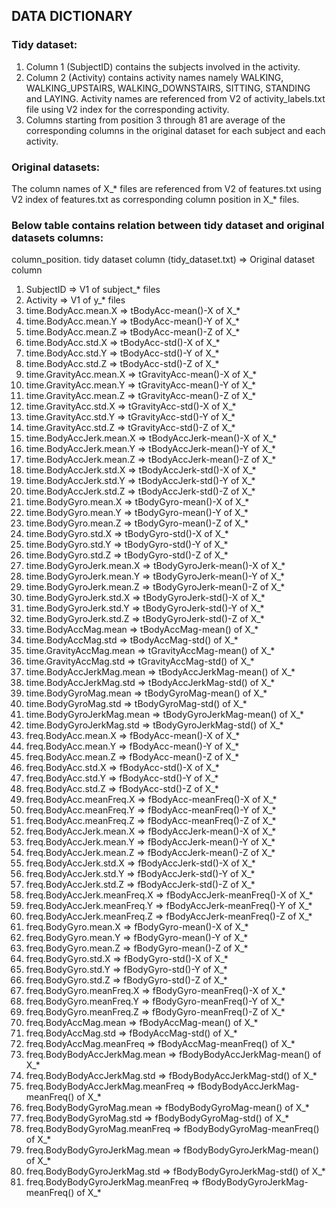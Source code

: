 ## DATA DICTIONARY

### Tidy dataset: 

1.	Column 1 (SubjectID) contains the subjects involved in the activity.
2.	Column 2 (Activity) contains activity names namely WALKING, WALKING_UPSTAIRS, WALKING_DOWNSTAIRS, SITTING, STANDING and LAYING. Activity names are referenced from V2 of activity_labels.txt file using V2 index for the corresponding activity. 
3.	Columns starting from position 3 through 81 are average of the corresponding columns in the original dataset for each subject and each activity.

### Original datasets: 

The column names of X_* files are referenced from V2 of features.txt using V2 index of features.txt as corresponding column position in X_* files.


### Below table contains relation between tidy dataset and original datasets columns:

column_position. tidy dataset column (tidy_dataset.txt) => Original dataset column

1.	SubjectID =>	        V1 of subject_* files
2.	Activity  =>	        V1 of y_* files 
3.	time.BodyAcc.mean.X =>	tBodyAcc-mean()-X of X_*
4.	time.BodyAcc.mean.Y =>	tBodyAcc-mean()-Y of X_*
5.	time.BodyAcc.mean.Z =>	tBodyAcc-mean()-Z of X_*
6.	time.BodyAcc.std.X =>	tBodyAcc-std()-X of X_*
7.	time.BodyAcc.std.Y =>	tBodyAcc-std()-Y of X_*
8.	time.BodyAcc.std.Z =>	tBodyAcc-std()-Z of X_*
9.	time.GravityAcc.mean.X =>	tGravityAcc-mean()-X of X_*
10.	time.GravityAcc.mean.Y =>	tGravityAcc-mean()-Y of X_*
11.	time.GravityAcc.mean.Z =>	tGravityAcc-mean()-Z of X_*
12.	time.GravityAcc.std.X =>	tGravityAcc-std()-X of X_*
13.	time.GravityAcc.std.Y =>	tGravityAcc-std()-Y of X_*
14.	time.GravityAcc.std.Z =>	tGravityAcc-std()-Z of X_*
15.	time.BodyAccJerk.mean.X	=> tBodyAccJerk-mean()-X of X_*
16.	time.BodyAccJerk.mean.Y	=> tBodyAccJerk-mean()-Y of X_*
17.	time.BodyAccJerk.mean.Z	=> tBodyAccJerk-mean()-Z of X_*
18.	time.BodyAccJerk.std.X => tBodyAccJerk-std()-X of X_*
19.	time.BodyAccJerk.std.Y =>	tBodyAccJerk-std()-Y of X_*
20.	time.BodyAccJerk.std.Z =>	tBodyAccJerk-std()-Z of X_*
21.	time.BodyGyro.mean.X =>	tBodyGyro-mean()-X of X_*
22.	time.BodyGyro.mean.Y =>	tBodyGyro-mean()-Y of X_*
23.	time.BodyGyro.mean.Z =>	tBodyGyro-mean()-Z of X_*
24.	time.BodyGyro.std.X =>	tBodyGyro-std()-X of X_*
25.	time.BodyGyro.std.Y =>	tBodyGyro-std()-Y of X_*
26.	time.BodyGyro.std.Z =>	tBodyGyro-std()-Z of X_*
27.	time.BodyGyroJerk.mean.X =>	tBodyGyroJerk-mean()-X of X_*
28.	time.BodyGyroJerk.mean.Y =>	tBodyGyroJerk-mean()-Y of X_*
29.	time.BodyGyroJerk.mean.Z =>	tBodyGyroJerk-mean()-Z of X_*
30.	time.BodyGyroJerk.std.X =>	tBodyGyroJerk-std()-X of X_*
31.	time.BodyGyroJerk.std.Y =>	tBodyGyroJerk-std()-Y of X_*
32.	time.BodyGyroJerk.std.Z =>	tBodyGyroJerk-std()-Z of X_*
33.	time.BodyAccMag.mean =>	tBodyAccMag-mean() of X_*
34.	time.BodyAccMag.std =>	tBodyAccMag-std() of X_*
35.	time.GravityAccMag.mean =>	tGravityAccMag-mean() of X_*
36.	time.GravityAccMag.std =>	tGravityAccMag-std() of X_*
37.	time.BodyAccJerkMag.mean =>	tBodyAccJerkMag-mean() of X_*
38.	time.BodyAccJerkMag.std =>	tBodyAccJerkMag-std() of X_*
39.	time.BodyGyroMag.mean =>	tBodyGyroMag-mean() of X_*
40.	time.BodyGyroMag.std =>	tBodyGyroMag-std() of X_*
41.	time.BodyGyroJerkMag.mean =>	tBodyGyroJerkMag-mean() of X_*
42.	time.BodyGyroJerkMag.std =>	tBodyGyroJerkMag-std() of X_*
43.	freq.BodyAcc.mean.X =>	fBodyAcc-mean()-X of X_*
44.	freq.BodyAcc.mean.Y =>	fBodyAcc-mean()-Y of X_*
45.	freq.BodyAcc.mean.Z =>	fBodyAcc-mean()-Z of X_*
46.	freq.BodyAcc.std.X =>	fBodyAcc-std()-X of X_*
47.	freq.BodyAcc.std.Y =>	fBodyAcc-std()-Y of X_*
48.	freq.BodyAcc.std.Z =>	fBodyAcc-std()-Z of X_*
49.	freq.BodyAcc.meanFreq.X =>	fBodyAcc-meanFreq()-X of X_*
50.	freq.BodyAcc.meanFreq.Y =>	fBodyAcc-meanFreq()-Y of X_*
51.	freq.BodyAcc.meanFreq.Z =>	fBodyAcc-meanFreq()-Z of X_*
52.	freq.BodyAccJerk.mean.X =>	fBodyAccJerk-mean()-X of X_*
53.	freq.BodyAccJerk.mean.Y =>	fBodyAccJerk-mean()-Y of X_*
54.	freq.BodyAccJerk.mean.Z =>	fBodyAccJerk-mean()-Z of X_*
55.	freq.BodyAccJerk.std.X =>	fBodyAccJerk-std()-X of X_*
56.	freq.BodyAccJerk.std.Y =>	fBodyAccJerk-std()-Y of X_*
57.	freq.BodyAccJerk.std.Z =>	fBodyAccJerk-std()-Z of X_*
58.	freq.BodyAccJerk.meanFreq.X =>	fBodyAccJerk-meanFreq()-X of X_*
59.	freq.BodyAccJerk.meanFreq.Y =>	fBodyAccJerk-meanFreq()-Y of X_*
60.	freq.BodyAccJerk.meanFreq.Z =>	fBodyAccJerk-meanFreq()-Z of X_*
61.	freq.BodyGyro.mean.X =>	fBodyGyro-mean()-X of X_*
62.	freq.BodyGyro.mean.Y =>	fBodyGyro-mean()-Y of X_*
63.	freq.BodyGyro.mean.Z =>	fBodyGyro-mean()-Z of X_*
64.	freq.BodyGyro.std.X =>	fBodyGyro-std()-X of X_*
65.	freq.BodyGyro.std.Y =>	fBodyGyro-std()-Y of X_*
66.	freq.BodyGyro.std.Z =>	fBodyGyro-std()-Z of X_*
67.	freq.BodyGyro.meanFreq.X =>	fBodyGyro-meanFreq()-X of X_*
68.	freq.BodyGyro.meanFreq.Y =>	fBodyGyro-meanFreq()-Y of X_*
69.	freq.BodyGyro.meanFreq.Z =>	fBodyGyro-meanFreq()-Z of X_*
70.	freq.BodyAccMag.mean =>	fBodyAccMag-mean() of X_*
71.	freq.BodyAccMag.std =>	fBodyAccMag-std() of X_*
72.	freq.BodyAccMag.meanFreq =>	fBodyAccMag-meanFreq() of X_*
73.	freq.BodyBodyAccJerkMag.mean =>	fBodyBodyAccJerkMag-mean() of X_*
74.	freq.BodyBodyAccJerkMag.std =>	fBodyBodyAccJerkMag-std() of X_*
75.	freq.BodyBodyAccJerkMag.meanFreq =>	fBodyBodyAccJerkMag-meanFreq() of X_*
76.	freq.BodyBodyGyroMag.mean =>	fBodyBodyGyroMag-mean() of X_*
77.	freq.BodyBodyGyroMag.std =>	fBodyBodyGyroMag-std() of X_*
78.	freq.BodyBodyGyroMag.meanFreq =>	fBodyBodyGyroMag-meanFreq() of X_*
79.	freq.BodyBodyGyroJerkMag.mean =>	fBodyBodyGyroJerkMag-mean() of X_*
80.	freq.BodyBodyGyroJerkMag.std =>	fBodyBodyGyroJerkMag-std() of X_*
81.	freq.BodyBodyGyroJerkMag.meanFreq =>	fBodyBodyGyroJerkMag-meanFreq() of X_*

